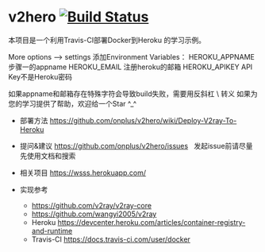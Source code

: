 # v2hero  [![Build Status](https://travis-ci.org/yumao755/v2hero.svg?branch=core-3.8)](https://travis-ci.org/yumao755/v2hero)
本项目是一个利用Travis-CI部署Docker到Heroku 的学习示例。

More options --> settings 添加Environment Variables：
HEROKU_APPNAME 步骤一的appname
HEROKU_EMAIL 注册heroku的邮箱
HEROKU_APIKEY API Key不是Heroku密码

如果appname和邮箱存在特殊字符会导致build失败，需要用反斜杠 \ 转义
如果为您的学习提供了帮助，欢迎给一个Star ^_^

* 部署方法
   https://github.com/onplus/v2hero/wiki/Deploy-V2ray-To-Heroku

 
* 提问&建议
   https://github.com/onplus/v2hero/issues
   发起issue前请尽量先使用文档和搜索

* 相关项目
   https://wsss.herokuapp.com/

* 实现参考 
   - https://github.com/v2ray/v2ray-core
   - https://github.com/wangyi2005/v2ray
   - Heroku https://devcenter.heroku.com/articles/container-registry-and-runtime
   - Travis-CI https://docs.travis-ci.com/user/docker


